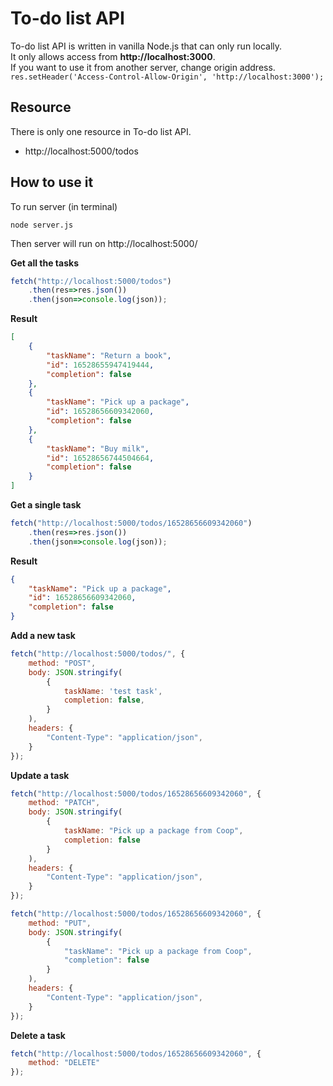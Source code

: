 # To-do list API
To-do list API is written in vanilla Node.js that can only run locally.  
It only allows access from **http://localhost:3000**.  
If you want to use it from another server, change origin address.  
`res.setHeader('Access-Control-Allow-Origin', 'http://localhost:3000');`
## Resource
There is only one resource in To-do list API.
- http://localhost:5000/todos
## How to use it
To run server (in terminal)
```
node server.js
```
Then server will run on http://localhost:5000/

**Get all the tasks**
```javascript
fetch("http://localhost:5000/todos")
    .then(res=>res.json())
    .then(json=>console.log(json));
```
**Result**
```json
[
    {
        "taskName": "Return a book",
        "id": 16528655947419444,
        "completion": false
    },
    {
        "taskName": "Pick up a package",
        "id": 16528656609342060,
        "completion": false
    },
    {
        "taskName": "Buy milk",
        "id": 16528656744504664,
        "completion": false
    }
]
```

**Get a single task**
```javascript
fetch("http://localhost:5000/todos/16528656609342060")
    .then(res=>res.json())
    .then(json=>console.log(json));
```
**Result**
```json
{
    "taskName": "Pick up a package",
    "id": 16528656609342060,
    "completion": false
}
```

**Add a new task**
```javascript
fetch("http://localhost:5000/todos/", {
    method: "POST",
    body: JSON.stringify(
        {
            taskName: 'test task',
            completion: false,
        }
    ),
    headers: {
        "Content-Type": "application/json",
    }
});
```

**Update a task**
```javascript
fetch("http://localhost:5000/todos/16528656609342060", {
    method: "PATCH",
    body: JSON.stringify(
        {
            taskName: "Pick up a package from Coop",
            completion: false
        }
    ),
    headers: {
        "Content-Type": "application/json",
    }
});
```

```javascript
fetch("http://localhost:5000/todos/16528656609342060", {
    method: "PUT",
    body: JSON.stringify(
        {
            "taskName": "Pick up a package from Coop",
            "completion": false
        }
    ),
    headers: {
        "Content-Type": "application/json",
    }
});
```

**Delete a task**
```javascript
fetch("http://localhost:5000/todos/16528656609342060", {
    method: "DELETE"
});
```